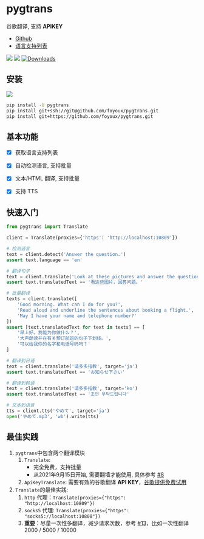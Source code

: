 # pygtrans

谷歌翻译, 支持 **APIKEY**

- [Github](https://github.com/foyoux/pygtrans)
- [语言支持列表](https://pygtrans.readthedocs.io/zh_CN/latest/langs.html)

[![](https://img.shields.io/github/v/release/foyoux/pygtrans)](https://github.com/foyoux/pygtrans/releases) ![](https://img.shields.io/github/last-commit/foyoux/pygtrans) [![Downloads](https://static.pepy.tech/personalized-badge/pygtrans?period=total&units=international_system&left_color=black&right_color=orange&left_text=Downloads)](https://pepy.tech/project/pygtrans)



## 安装

[![](https://img.shields.io/pypi/pyversions/pygtrans)](https://pypi.org/project/pygtrans/) 

```bash
pip install -U pygtrans
pip install git+ssh://git@github.com/foyoux/pygtrans.git
pip install git+https://github.com/foyoux/pygtrans.git
```


## 基本功能

- [x] 获取语言支持列表
- [x] 自动检测语言, 支持批量
- [x] 文本/HTML 翻译, 支持批量
- [x] 支持 TTS


## 快速入门

```python
from pygtrans import Translate

client = Translate(proxies={'https': 'http://localhost:10809'})

# 检测语言
text = client.detect('Answer the question.')
assert text.language == 'en'

# 翻译句子
text = client.translate('Look at these pictures and answer the questions.')
assert text.translatedText == '看这些图片，回答问题。'

# 批量翻译
texts = client.translate([
    'Good morning. What can I do for you?',
    'Read aloud and underline the sentences about booking a flight.',
    'May I have your name and telephone number?'
])
assert [text.translatedText for text in texts] == [
    '早上好。我能为你做什么？',
    '大声朗读并在有关预订航班的句子下划线。',
    '可以给我你的名字和电话号码吗？'
]

# 翻译到日语
text = client.translate('请多多指教', target='ja')
assert text.translatedText == 'お知らせ下さい'

# 翻译到韩语
text = client.translate('请多多指教', target='ko')
assert text.translatedText == '조언 부탁드립니다'

# 文本到语音
tts = client.tts('やめて', target='ja')
open('やめて.mp3', 'wb').write(tts)
```



## 最佳实践

1. `pygtrans`中包含两个翻译模块
   1. `Translate`: 
      - 完全免费，支持批量
      - 从2021年9月15日开始, 需要翻墙才能使用, 具体参考 [#8](https://github.com/foyoux/pygtrans/issues/8)
   2. `ApiKeyTranslate`: 需要有效的谷歌翻译 **API KEY**，[谷歌提供免费试用](https://cloud.google.com/translate/docs/quickstarts)
2. `Translate`的最佳实践:
   1. `http` 代理：`Translate(proxies={"https": "http://localhost:10809"})`
   2. `socks5` 代理: `Translate(proxies={"https": "socks5://localhost:10808"})`
   3. **重要**：尽量一次性多翻译，减少请求次数，参考 [#13](https://github.com/foyoux/pygtrans/issues/13)，比如一次性翻译 2000 / 5000 / 10000

